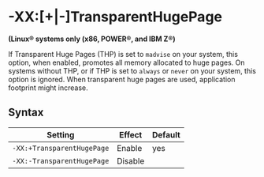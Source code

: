 <!--
* Copyright (c) 2017, 2019 IBM Corp. and others
*
* This program and the accompanying materials are made
* available under the terms of the Eclipse Public License 2.0
* which accompanies this distribution and is available at
* https://www.eclipse.org/legal/epl-2.0/ or the Apache
* License, Version 2.0 which accompanies this distribution and
* is available at https://www.apache.org/licenses/LICENSE-2.0.
*
* This Source Code may also be made available under the
* following Secondary Licenses when the conditions for such
* availability set forth in the Eclipse Public License, v. 2.0
* are satisfied: GNU General Public License, version 2 with
* the GNU Classpath Exception [1] and GNU General Public
* License, version 2 with the OpenJDK Assembly Exception [2].
*
* [1] https://www.gnu.org/software/classpath/license.html
* [2] http://openjdk.java.net/legal/assembly-exception.html
*
* SPDX-License-Identifier: EPL-2.0 OR Apache-2.0 OR GPL-2.0 WITH
* Classpath-exception-2.0 OR LicenseRef-GPL-2.0 WITH Assembly-exception
-->

# -XX:[+|-]TransparentHugePage

**(Linux&reg; systems only (x86, POWER&reg;, and IBM Z&reg;)**

If Transparent Huge Pages (THP) is set to `madvise` on your system, this option, when enabled, promotes all memory allocated to huge pages. On systems without THP, or if THP is set to `always` or `never` on your system, this option is ignored. When transparent huge pages are used, application footprint might increase.

## Syntax

| Setting                    | Effect  | Default                                                                                                  |
|----------------------------|---------|--------------------------------------------------------------------------------------------------------|
| `-XX:+TransparentHugePage` | Enable  | <i class="fa fa-check" aria-hidden="true"></i><span class="sr-only">yes</span>            |
| `-XX:-TransparentHugePage` | Disable |  |                                                                                    

<!-- ==== END OF TOPIC ==== xxtransparenthugepage.md ==== -->
